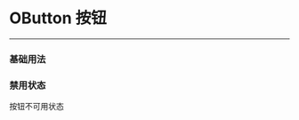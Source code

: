 # OButton 按钮

---

### 基础用法

### 禁用状态

按钮不可用状态

<div class="demo-block">
  <div>
    <o-button disabled></o-button>
  </div>
</div>